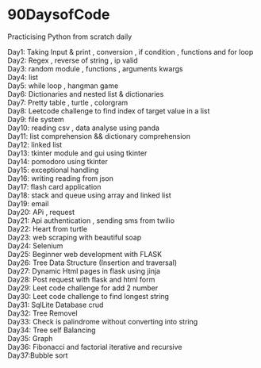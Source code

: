 # 90DaysofCode
Practicising Python from scratch daily 


Day1:  Taking Input & print , conversion , if condition , functions and for loop <br>
Day2:  Regex , reverse of string , ip valid <br>
Day3:  random module , functions , arguments kwargs<br>
Day4:  list <br>
Day5:  while loop , hangman game <br>
Day6:  Dictionaries  and nested list &  dictionaries<br>
Day7:  Pretty table , turtle , colorgram <br>
Day8:  Leetcode challenge to find index of target value in a list<br>
Day9:  file system<br>
Day10: reading csv , data analyse  using panda <br>
Day11: list comprehension && dictionary comprehension<br>
Day12: linked list <br>
Day13: tkinter module and gui using tkinter <br>
Day14: pomodoro using tkinter<br>
Day15: exceptional handling<br>
Day16: writing reading from json<br>
Day17: flash card application<br>
Day18: stack and queue using array and linked list<br>
Day19: email <br>
Day20: APi , request <br>
Day21: Api authentication , sending sms from twilio  <br>
Day22: Heart from turtle <br>
Day23: web scraping with beautiful soap<br>
Day24: Selenium <br>
Day25: Beginner web development with FLASK <br>
Day26: Tree Data Structure (Insertion and traversal) <br>
Day27: Dynamic Html pages in flask using jinja<br>
Day28: Post request with flask and html form <br>
Day29: Leet code challenge for add 2 number <br>
Day30: Leet code challenge to find longest string<br>
Day31: SqlLite Database crud <br>
Day32: Tree Removel<br>
Day33: Check is palindrome without converting into string <br>
Day34: Tree self Balancing <br>
Day35: Graph <br>
Day36: Fibonacci and factorial iterative and recursive <br>
Day37:Bubble sort<br>
